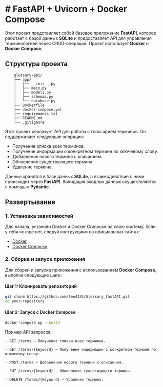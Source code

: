 # # FastAPI + Uvicorn + Docker Compose

Этот проект представляет собой базовое приложение **FastAPI**, которое работает с базой данных **SQLite** и предоставляет API для управления терминологией через CRUD-операции. Проект использует **Docker** и **Docker Compose**.

## Структура проекта


        glossary-api/
        ├── app/
        │   ├── __init__.py
        │   ├── main.py
        │   ├── models.py
        │   ├── schemas.py
        │   └── database.py
        ├── Dockerfile
        ├── docker-compose.yml
        ├── requirements.txt
        ├── README.md
        └── .gitignore


Этот проект реализует API для работы с глоссарием терминов. Он поддерживает следующие операции:
- Получение списка всех терминов.
- Получение информации о конкретном термине по ключевому слову.
- Добавление нового термина с описанием.
- Обновление существующего термина.
- Удаление термина.

Данные хранятся в базе данных **SQLite**, а взаимодействие с ними происходит через **FastAPI**. Валидация входных данных осуществляется с помощью **Pydantic**.

## Развертывание

### 1. Установка зависимостей

Для начала, установи Docker и Docker Compose на свою систему. Если у тебя их еще нет, следуй инструкциям на официальных сайтах:

- [Docker](https://www.docker.com/get-started)
- [Docker Compose](https://docs.docker.com/compose/install/)

### 2. Сборка и запуск приложения

Для сборки и запуска приложения с использованием **Docker Compose**, выполни следующие шаги:

#### Шаг 1: Клонировать репозиторий

```bash
git clone https://github.com/leo4135/Glossary_fastAPI.git
cd your-repository
```

#### Шаг 2: Запуск с Docker Compose

```bash
docker-compose up --build
```

Пример API запросов

    - GET /terms — Получение списка всех терминов.

    - GET /terms/{keyword} — Получение информации о конкретном термине по ключевому слову.

    - POST /terms — Добавление нового термина с описанием.

    - PUT /terms/{keyword} — Обновление существующего термина.

    - DELETE /terms/{keyword} — Удаление термина.